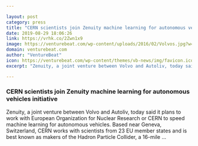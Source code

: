 ```yaml
---

layout: post
category: press
title: "CERN scientists join Zenuity machine learning for autonomous vehicles initiative"
date: 2019-08-29 18:06:26
link: https://vrhk.co/2Zwn1x9
image: https://venturebeat.com/wp-content/uploads/2016/02/Volvos.jpg?w=1200&strip=all
domain: venturebeat.com
author: "VentureBeat"
icon: https://venturebeat.com/wp-content/themes/vb-news/img/favicon.ico
excerpt: "Zenuity, a joint venture between Volvo and Autoliv, today said it plans to work with European Organization for Nuclear Research or CERN to speed machine learning for autonomous vehicles. Based near Geneva, Switzerland, CERN works with scientists from 23 EU member states and is best known as makers of the Hadron Particle Collider, a 16-mile …"

---
```


### CERN scientists join Zenuity machine learning for autonomous vehicles initiative

Zenuity, a joint venture between Volvo and Autoliv, today said it plans to work with European Organization for Nuclear Research or CERN to speed machine learning for autonomous vehicles. Based near Geneva, Switzerland, CERN works with scientists from 23 EU member states and is best known as makers of the Hadron Particle Collider, a 16-mile …